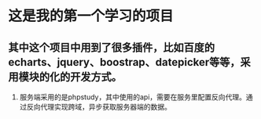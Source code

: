 # 这是我的第一个学习的项目

## 其中这个项目中用到了很多插件，比如百度的echarts、jquery、boostrap、datepicker等等，采用模块的化的开发方式。



1. 服务端采用的是phpstudy，其中使用的api，需要在服务里配置反向代理。通过反向代理实现跨域，异步获取服务器端的数据。